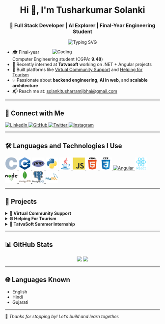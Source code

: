 <h1 align="center">Hi 👋, I'm Tusharkumar Solanki</h1>
<h3 align="center">🚀 Full Stack Developer | AI Explorer | Final-Year Engineering Student</h3>

<p align="center">
  <img src="https://readme-typing-svg.herokuapp.com?font=Fira+Code&size=22&pause=1000&center=true&vCenter=true&width=440&lines=MERN+.NET+Developer+%7C+Backend+Lover;DSA+Enthusiast+%7C+Tech+Explorer;Open+to+Internship+%2F+FTE+Opportunities" alt="Typing SVG" />
</p>

<img align="right" alt="Coding" width="350" src="https://cdn.dribbble.com/users/1162077/screenshots/3848914/programmer.gif" />

- 🎓 Final-year Computer Engineering student (CGPA: **9.48**)  
- 💼 Recently interned at **Tatvasoft** working on .NET + Angular projects  
- 🚀 Built platforms like [Virtual Community Support](https://github.com/solankitushar2404/Virtual-Community-Support.git) and [Helping for Tourism](https://github.com/solankitushar2404/Helping-For-Tourism.git)  
- 💡 Passionate about **backend engineering**, **AI in web**, and **scalable architecture**
- 📬 Reach me at: [solankitusharramjibhai@gmail.com](mailto:solankitusharramjibhai@gmail.com)

---

## 🔗 Connect with Me

<p align="left">
  <a href="https://linkedin.com/in/tusharkumarsolanki" target="_blank">
    <img src="https://raw.githubusercontent.com/rahuldkjain/github-profile-readme-generator/master/src/images/icons/Social/linked-in-alt.svg" alt="LinkedIn" height="30" width="40" />
  </a>
  <a href="https://github.com/solankitushar2404" target="_blank">
    <img src="https://cdn.jsdelivr.net/npm/simple-icons@3.0.1/icons/github.svg" alt="GitHub" height="30" width="40" />
  </a>
  <a href="https://twitter.com/solanki_tushar7" target="_blank">
    <img src="https://raw.githubusercontent.com/rahuldkjain/github-profile-readme-generator/master/src/images/icons/Social/twitter.svg" alt="Twitter" height="30" width="40" />
  </a>
  <a href="https://instagram.com/tushar_solanki_67" target="_blank">
    <img src="https://raw.githubusercontent.com/rahuldkjain/github-profile-readme-generator/master/src/images/icons/Social/instagram.svg" alt="Instagram" height="30" width="40" />
  </a>
</p>

---


## 🛠️ Languages and Technologies I Use

<p align="left">
  <a href="https://www.cprogramming.com/" target="_blank">
    <img src="https://raw.githubusercontent.com/devicons/devicon/master/icons/c/c-original.svg" width="40" height="40" alt="C" />
  </a>
  <a href="https://www.w3schools.com/cpp/" target="_blank">
    <img src="https://raw.githubusercontent.com/devicons/devicon/master/icons/cplusplus/cplusplus-original.svg" width="40" height="40" alt="C++" />
  </a>
  <a href="https://www.php.net/" target="_blank">
    <img src="https://raw.githubusercontent.com/devicons/devicon/master/icons/php/php-original.svg" width="40" height="40" alt="PHP" />
  </a>
  <a href="https://www.python.org/" target="_blank">
    <img src="https://raw.githubusercontent.com/devicons/devicon/master/icons/python/python-original.svg" width="40" height="40" alt="Python" />
  </a>
  <a href="https://www.java.com/" target="_blank">
    <img src="https://raw.githubusercontent.com/devicons/devicon/master/icons/java/java-original.svg" width="40" height="40" alt="Java" />
  </a>
  <a href="https://developer.mozilla.org/en-US/docs/Web/JavaScript" target="_blank">
    <img src="https://raw.githubusercontent.com/devicons/devicon/master/icons/javascript/javascript-original.svg" width="40" height="40" alt="JavaScript" />
  </a>
  <a href="https://www.w3schools.com/html/" target="_blank">
    <img src="https://raw.githubusercontent.com/devicons/devicon/master/icons/html5/html5-original-wordmark.svg" width="40" height="40" alt="HTML5" />
  </a>
  <a href="https://www.w3schools.com/css/" target="_blank">
    <img src="https://raw.githubusercontent.com/devicons/devicon/master/icons/css3/css3-original-wordmark.svg" width="40" height="40" alt="CSS3" />
  </a>
  <a href="https://angular.io/" target="_blank">
    <img src="https://angular.io/assets/images/logos/angular/angular.svg" width="40" height="40" alt="Angular" />
  </a>
  <a href="https://reactjs.org/" target="_blank">
    <img src="https://raw.githubusercontent.com/devicons/devicon/master/icons/react/react-original-wordmark.svg" width="40" height="40" alt="React" />
  </a>
  <a href="https://nodejs.org/" target="_blank">
    <img src="https://raw.githubusercontent.com/devicons/devicon/master/icons/nodejs/nodejs-original-wordmark.svg" width="40" height="40" alt="Node.js" />
  </a>
  <a href="https://www.mongodb.com/" target="_blank">
    <img src="https://raw.githubusercontent.com/devicons/devicon/master/icons/mongodb/mongodb-original-wordmark.svg" width="40" height="40" alt="MongoDB" />
  </a>
  <a href="https://www.postgresql.org/" target="_blank">
    <img src="https://raw.githubusercontent.com/devicons/devicon/master/icons/postgresql/postgresql-original-wordmark.svg" width="40" height="40" alt="PostgreSQL" />
  </a>
  <a href="https://www.mysql.com/" target="_blank">
    <img src="https://raw.githubusercontent.com/devicons/devicon/master/icons/mysql/mysql-original-wordmark.svg" width="40" height="40" alt="MySQL" />
  </a>
</p>

---

## 📂 Projects

<details>
<summary><strong>🔗 Virtual Community Support</strong></summary>

- Built with **.NET Core**, **Angular**, **PostgreSQL**, **Entity Framework**  
- Platform that lets organizations launch and manage CSR missions  
- 🔗 [GitHub Repo](https://github.com/solankitushar2404/Virtual-Community-Support.git)

</details>

<details>
<summary><strong>🌐 Helping For Tourism</strong></summary>

- Built with **MERN Stack**, **Google Maps API**, **Cloudinary**, **Tailwind CSS**  
- A tourism assistant platform with reviews, wishlist, dashboard, admin panel  
- 🔗 [GitHub Repo](https://github.com/solankitushar2404/Helping-For-Tourism.git)

</details>

<details>
<summary><strong>🧪 TatvaSoft Summer Internship</strong></summary>

- 15-day remote internship on CSR web development  
- Designed Angular UI, implemented Web API authentication, and used AWS for deployment  
- 🔗 [GitHub Repo](https://github.com/solankitushar2404/TatvaSoft_Summer_Internship.git)

</details>

---

## 📊 GitHub Stats

<p align="center">
  <img src="https://github-readme-stats.vercel.app/api?username=solankitushar2404&show_icons=true&theme=github_dark" width="45%" />
  <img src="https://streak-stats.demolab.com?user=solankitushar2404&theme=github-dark&hide_border=false" width="45%" />
</p>

---

## 🌐 Languages Known

- English  
- Hindi  
- Gujarati  

---

🙌 *Thanks for stopping by! Let’s build and learn together.*

